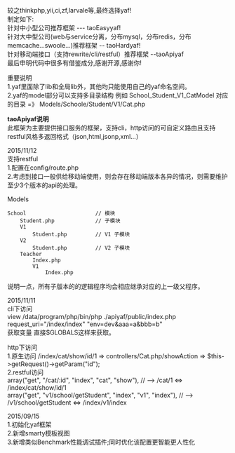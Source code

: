 较之thinkphp,yii,ci,zf,larvale等,最终选择yaf!<br>
制定如下:<br>
针对中小型公司推荐框架 --- taoEasyyaf!<br>
针对大中型公司(web与service分离，分布mysql，分布redis，分布memcache...swoole...)推荐框架 -- taoHardyaf!<br>
针对移动端接口（支持rewrite/cli/restful）推荐框架 --taoApiyaf<br>
最后申明代码中很多有借鉴成分,感谢开源,感谢你!<br>


重要说明<br>
1.yaf里面除了lib和全局lib外，其他均只能使用自己的yaf命名空间。<br>
2.yaf的model部分可以支持多目录结构 例如 School_Student_V1_CatModel 对应的目录 =》 Models/Schoole/Student/V1/Cat.php<br>


<b>taoApiyaf说明</b><br>
此框架为主要提供接口服务的框架，支持cli，http访问的可自定义路由且支持restful风格多返回格式（json,html,jsonp,xml...）<br>


2015/11/12<br>
支持restful<br>
1.配置在config/route.php<br>
2.考虑到接口一般供给移动端使用，则会存在移动端版本各异的情况，则需要维护至少3个版本的api的处理。<br>

Models

    School                      // 模块
        Student.php             // 子模块
        V1
            Student.php         // V1 子模块
        V2
            Student.php         // V2 子模块
        Teacher
            Index.php
            V1
                Index.php

说明一点，所有子版本的的逻辑程序均会相应继承对应的上一级父程序。<br>


2015/11/11<br>
cli下访问<br>
view /data/program/php/bin/php ./apiyaf/public/index.php request_uri="/index/index" "env=dev&aaa=a&bbb=b"<br>
获取变量 直接$GLOBALS这样来获取。<br>

http下访问<br>
1.原生访问 /index/cat/show/id/1  => controllers/Cat.php/showAction => $this->getRequest()->getParam("id");<br>
2.restful访问<br>
array("get", "/cat/:id", "index", "cat", "show"), // --> /cat/1   <=> /index/cat/show/id/1<br>
array("get", "v1/school/getStudent", "index", "v1", "index"), // --> /v1/school/getStudent <=> /index/v1/index <br>


2015/09/15<br>
1.初始化yaf框架<br>
2.新增smarty模板视图<br>
3.新增类似Benchmark性能调试插件;同时优化该配置更智能更人性化<br>
